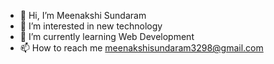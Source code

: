 - 👋 Hi, I’m Meenakshi Sundaram
- 👀 I’m interested in new technology
- 🌱 I’m currently learning Web Development
- 📫 How to reach me meenakshisundaram3298@gmail.com

